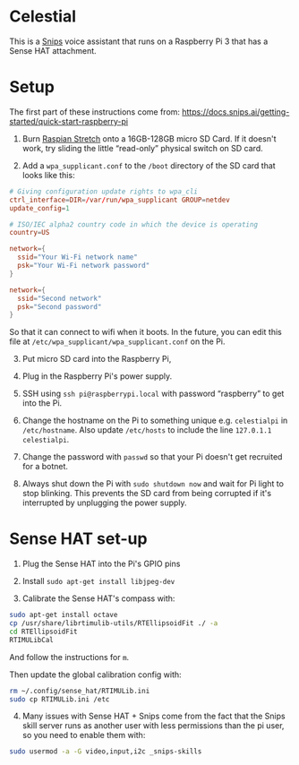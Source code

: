 # Celestial

This is a [Snips](snips.ai) voice assistant that runs on a Raspberry Pi 3 that has a Sense HAT attachment.

# Setup

The first part of these instructions come from: https://docs.snips.ai/getting-started/quick-start-raspberry-pi

1) Burn [Raspian Stretch](https://www.raspberrypi.org/documentation/installation/installing-images/) onto a 16GB-128GB micro SD Card. If it doesn't work, try sliding the little “read-only” physical switch on SD card.

2) Add a `wpa_supplicant.conf` to the `/boot` directory of the SD card that looks like this:

```conf
# Giving configuration update rights to wpa_cli
ctrl_interface=DIR=/var/run/wpa_supplicant GROUP=netdev
update_config=1

# ISO/IEC alpha2 country code in which the device is operating
country=US

network={
  ssid="Your Wi-Fi network name"
  psk="Your Wi-Fi network password"
}

network={
  ssid="Second network"
  psk="Second password"
}
```

So that it can connect to wifi when it boots. In the future, you can edit this file at `/etc/wpa_supplicant/wpa_supplicant.conf` on the Pi.

3) Put micro SD card into the Raspberry Pi,

4) Plug in the Raspberry Pi's power supply.

5) SSH using `ssh pi@raspberrypi.local` with password “raspberry” to get into the Pi.

6) Change the hostname on the Pi to something unique e.g. `celestialpi` in `/etc/hostname`. Also update `/etc/hosts` to include the line `127.0.1.1 celestialpi`.

7) Change the password with `passwd` so that your Pi doesn't get recruited for a botnet.

8) Always shut down the Pi with `sudo shutdown now` and wait for Pi light to stop blinking. This prevents the SD card from being corrupted if it's interrupted by unplugging the power supply.

# Sense HAT set-up

1) Plug the Sense HAT into the Pi's GPIO pins

2) Install `sudo apt-get install libjpeg-dev`

3) Calibrate the Sense HAT's compass with:

```bash
sudo apt-get install octave
cp /usr/share/librtimulib-utils/RTEllipsoidFit ./ -a
cd RTEllipsoidFit
RTIMULibCal
```

And follow the instructions for `m`.

Then update the global calibration config with:

```bash
rm ~/.config/sense_hat/RTIMULib.ini
sudo cp RTIMULib.ini /etc
```

4) Many issues with Sense HAT + Snips come from the fact that the Snips skill server runs as another user with less permissions than the pi user, so you need to enable them with:

```bash
sudo usermod -a -G video,input,i2c _snips-skills
```
